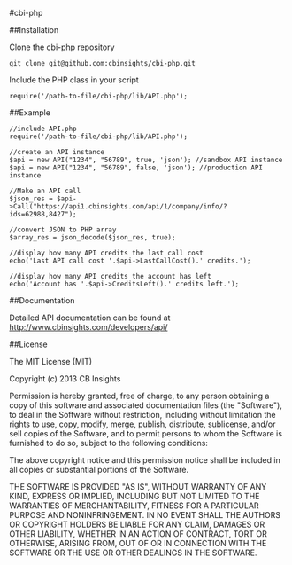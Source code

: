#cbi-php

##Installation

Clone the cbi-php repository

<pre><code>git clone git@github.com:cbinsights/cbi-php.git</code></pre>

Include the PHP class in your script

<pre><code>require('/path-to-file/cbi-php/lib/API.php');</code></pre>

##Example

<pre><code>//include API.php
require('/path-to-file/cbi-php/lib/API.php');

//create an API instance
$api = new API("1234", "56789", true, 'json'); //sandbox API instance
$api = new API("1234", "56789", false, 'json'); //production API instance

//Make an API call
$json_res = $api->Call("https://api1.cbinsights.com/api/1/company/info/?ids=62988,8427");

//convert JSON to PHP array
$array_res = json_decode($json_res, true);

//display how many API credits the last call cost
echo('Last API call cost '.$api->LastCallCost().' credits.');

//display how many API credits the account has left
echo('Account has '.$api->CreditsLeft().' credits left.');
</code></pre>

##Documentation

Detailed API documentation can be found at http://www.cbinsights.com/developers/api/


##License

The MIT License (MIT)

Copyright (c) 2013 CB Insights

Permission is hereby granted, free of charge, to any person obtaining a copy of
this software and associated documentation files (the "Software"), to deal in
the Software without restriction, including without limitation the rights to
use, copy, modify, merge, publish, distribute, sublicense, and/or sell copies of
the Software, and to permit persons to whom the Software is furnished to do so,
subject to the following conditions:

The above copyright notice and this permission notice shall be included in all
copies or substantial portions of the Software.

THE SOFTWARE IS PROVIDED "AS IS", WITHOUT WARRANTY OF ANY KIND, EXPRESS OR
IMPLIED, INCLUDING BUT NOT LIMITED TO THE WARRANTIES OF MERCHANTABILITY, FITNESS
FOR A PARTICULAR PURPOSE AND NONINFRINGEMENT. IN NO EVENT SHALL THE AUTHORS OR
COPYRIGHT HOLDERS BE LIABLE FOR ANY CLAIM, DAMAGES OR OTHER LIABILITY, WHETHER
IN AN ACTION OF CONTRACT, TORT OR OTHERWISE, ARISING FROM, OUT OF OR IN
CONNECTION WITH THE SOFTWARE OR THE USE OR OTHER DEALINGS IN THE SOFTWARE.
